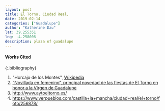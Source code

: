 ```yaml
---
layout: post
title: El Torno, Ciudad Real,
date: 2019-02-14
categories: ["Guadalupe"]
author: "Katherine Dau"
lat: 39.255351
lng: -4.258006
description: plaza of guadalupe
---
```


#### Works Cited

{:.bibliography}
1. "Horcajo de los Montes", [Wikipedia](https://es.wikipedia.org/wiki/Horcajo_de_los_Montes)
2. [“Novillada en femenino”, principal novedad de las fiestas de El Torno en honor a la Virgen de Guadalupe](http://www.ayuntamientoeltorno.es/noticias/72-novillada-en-femenino-principal-novedad-de-las-fiestas-de-el-torno-en-honor-a-la-virgen-de-guadalupe.html)
3. http://www.aytoeltorno.es/
4. https://www.verpueblos.com/castilla+la+mancha/ciudad+real/el+torno/foto/256878/
